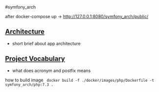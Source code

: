 #symfony_arch

after docker-compose up ->  http://127.0.0.1:8080/symfony_arch/public/

## [Architecture](./doc/architecture.md)
- short brief about app architecture

## [Project Vocabulary](/.doc/vocabulary.md)
- what does acronym and postfix means

how to build image
` docker build -f ./docker/images/php/Dockerfile -t symfony_arch/php:7.3 .`